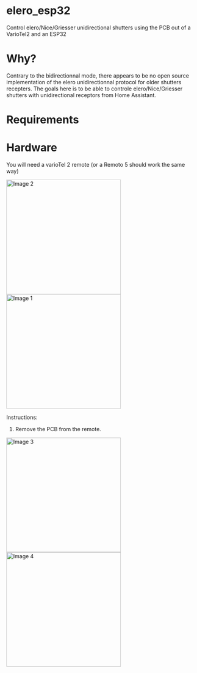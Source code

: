# elero_esp32
Control elero/Nice/Griesser unidirectional shutters using the PCB out of a VarioTel2 and an ESP32

# Why?
Contrary to the bidirectionnal mode, there appears to be no open source implementation of the elero unidirectionnal protocol for older shutters recepters. The goals here is to be able to controle elero/Nice/Griesser shutters with unidirectional receptors from Home Assistant.

# Requirements

# Hardware
You will need a varioTel 2 remote (or a Remoto 5 should work the same way)

<img src="https://github.com/user-attachments/assets/448aaded-74fe-45b5-ae4a-cf0c7e925a60" alt="Image 2" width="300">
<img src="https://github.com/user-attachments/assets/b7f53ff8-f5e1-4ac5-941e-cd547dfd53b7" alt="Image 1" width="300">



Instructions:

1) Remove the PCB from the remote.

<img src="https://github.com/user-attachments/assets/0246f223-c585-4e09-ba09-7c1683e445f1" alt="Image 3" width="300">
<img src="https://github.com/user-attachments/assets/e8e00362-e066-4f13-97f9-e925c29a5636" alt="Image 4" width="300">
